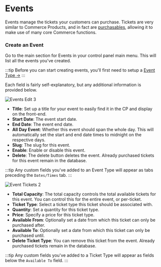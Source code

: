# Events

Events manage the tickets your customers can purchase. Tickets are very similar to Commerce Products, and in fact are [purchasables](https://craftcommerce.com/docs/purchasables), allowing it to make use of many core Commerce functions.

### Create an Event

Go to the main section for Events in your control panel main menu. This will list all the events you've created.

:::tip
Before you can start creating events, you'll first need to setup a [Event Type →](docs:feature-tour/ticket-types)
:::

Each field is fairly self-explanatory, but any additional information is provided below.

![Events Edit 3](/docs/screenshots/events-edit-3.png)

- **Title**: Set up a title for your event to easily find it in the CP and display on the front-end.
- **Start Date**: The event start date.
- **End Date**: The event end date.
- **All Day Event**: Whether this event should span the whole day. This will automatically set the start and end date times to midnight on the respective days.
- **Slug**: The slug for this event.
- **Enable**: Enable or disable this event.
- **Delete**: The delete button deletes the event. Already purchased tickets for this event remain in the database.

:::tip
Any custom fields you've added to an Event Type will appear as tabs preceding the `Dates/Times` tab.
:::

![Event Tickets 2](/docs/screenshots/event-tickets-2.png)

- **Total Capacity**: The total capacity controls the total available tickets for this event. You can control this for the entire event, or per-ticket.
- **Ticket Type**: Select a ticket type this ticket should be associated with.
- **Quantity**: Set a quantity for this ticket type.
- **Price**: Specify a price for this ticket type.
- **Available From**: Optionally set a date from which this ticket can only be purchased after.
- **Available To**: Optionally set a date from which this ticket can only be purchased until.
- **Delete Ticket Type**: You can remove this ticket from the event. Already purchased tickets remain in the database.

:::tip
Any custom fields you've added to a Ticket Type will appear as fields below the `Available To` field.
:::